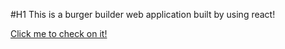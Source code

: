 #H1 This is a burger builder web application built by using react!

[Click me to check on it!](https://compassionate-mayer-0049af.netlify.app/)


